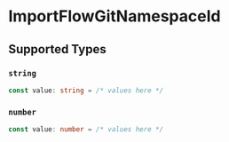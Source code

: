 # ImportFlowGitNamespaceId


## Supported Types

### `string`

```typescript
const value: string = /* values here */
```

### `number`

```typescript
const value: number = /* values here */
```

